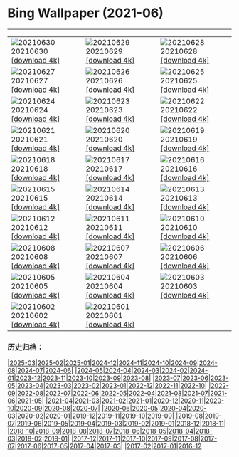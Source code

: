 # Bing Wallpaper (2021-06)
**************

<table><tr><td><img class="wallpaper" src="https://www.bing.com/th?id=OHR.Manicouagan_EN-US7701393606_1920x1080.jpg" alt="20210630"> 20210630 <a href="https://www.bing.com/th?id=OHR.Manicouagan_EN-US7701393606_UHD.jpg">[download 4k]</a></td><td><img class="wallpaper" src="https://www.bing.com/th?id=OHR.RocksSeychelles_EN-US7406548278_1920x1080.jpg" alt="20210629"> 20210629 <a href="https://www.bing.com/th?id=OHR.RocksSeychelles_EN-US7406548278_UHD.jpg">[download 4k]</a></td><td><img class="wallpaper" src="https://www.bing.com/th?id=OHR.Cittadella_EN-US6067516722_1920x1080.jpg" alt="20210628"> 20210628 <a href="https://www.bing.com/th?id=OHR.Cittadella_EN-US6067516722_UHD.jpg">[download 4k]</a></td></tr><tr><td><img class="wallpaper" src="https://www.bing.com/th?id=OHR.LCPAPride_EN-US5979726065_1920x1080.jpg" alt="20210627"> 20210627 <a href="https://www.bing.com/th?id=OHR.LCPAPride_EN-US5979726065_UHD.jpg">[download 4k]</a></td><td><img class="wallpaper" src="https://www.bing.com/th?id=OHR.Shilinxia_EN-US5445196689_1920x1080.jpg" alt="20210626"> 20210626 <a href="https://www.bing.com/th?id=OHR.Shilinxia_EN-US5445196689_UHD.jpg">[download 4k]</a></td><td><img class="wallpaper" src="https://www.bing.com/th?id=OHR.Heliodoxa_EN-US5338295561_1920x1080.jpg" alt="20210625"> 20210625 <a href="https://www.bing.com/th?id=OHR.Heliodoxa_EN-US5338295561_UHD.jpg">[download 4k]</a></td></tr><tr><td><img class="wallpaper" src="https://www.bing.com/th?id=OHR.DenaliCaribou_EN-US5229911845_1920x1080.jpg" alt="20210624"> 20210624 <a href="https://www.bing.com/th?id=OHR.DenaliCaribou_EN-US5229911845_UHD.jpg">[download 4k]</a></td><td><img class="wallpaper" src="https://www.bing.com/th?id=OHR.Nichinan_EN-US5055695100_1920x1080.jpg" alt="20210623"> 20210623 <a href="https://www.bing.com/th?id=OHR.Nichinan_EN-US5055695100_UHD.jpg">[download 4k]</a></td><td><img class="wallpaper" src="https://www.bing.com/th?id=OHR.SouthCoast_EN-US4824290612_1920x1080.jpg" alt="20210622"> 20210622 <a href="https://www.bing.com/th?id=OHR.SouthCoast_EN-US4824290612_UHD.jpg">[download 4k]</a></td></tr><tr><td><img class="wallpaper" src="https://www.bing.com/th?id=OHR.RothschildGiraffe_EN-US4621962761_1920x1080.jpg" alt="20210621"> 20210621 <a href="https://www.bing.com/th?id=OHR.RothschildGiraffe_EN-US4621962761_UHD.jpg">[download 4k]</a></td><td><img class="wallpaper" src="https://www.bing.com/th?id=OHR.FatherEagle_EN-US4516693152_1920x1080.jpg" alt="20210620"> 20210620 <a href="https://www.bing.com/th?id=OHR.FatherEagle_EN-US4516693152_UHD.jpg">[download 4k]</a></td><td><img class="wallpaper" src="https://www.bing.com/th?id=OHR.BurleighHeads_EN-US4425800469_1920x1080.jpg" alt="20210619"> 20210619 <a href="https://www.bing.com/th?id=OHR.BurleighHeads_EN-US4425800469_UHD.jpg">[download 4k]</a></td></tr><tr><td><img class="wallpaper" src="https://www.bing.com/th?id=OHR.ReussRiver_EN-US4195043036_1920x1080.jpg" alt="20210618"> 20210618 <a href="https://www.bing.com/th?id=OHR.ReussRiver_EN-US4195043036_UHD.jpg">[download 4k]</a></td><td><img class="wallpaper" src="https://www.bing.com/th?id=OHR.BrightEye_EN-US9581825024_1920x1080.jpg" alt="20210617"> 20210617 <a href="https://www.bing.com/th?id=OHR.BrightEye_EN-US9581825024_UHD.jpg">[download 4k]</a></td><td><img class="wallpaper" src="https://www.bing.com/th?id=OHR.GBRTurtle_EN-US9472992921_1920x1080.jpg" alt="20210616"> 20210616 <a href="https://www.bing.com/th?id=OHR.GBRTurtle_EN-US9472992921_UHD.jpg">[download 4k]</a></td></tr><tr><td><img class="wallpaper" src="https://www.bing.com/th?id=OHR.LakePinatubo_EN-US8170111215_1920x1080.jpg" alt="20210615"> 20210615 <a href="https://www.bing.com/th?id=OHR.LakePinatubo_EN-US8170111215_UHD.jpg">[download 4k]</a></td><td><img class="wallpaper" src="https://www.bing.com/th?id=OHR.LargestFlag_EN-US9248418324_1920x1080.jpg" alt="20210614"> 20210614 <a href="https://www.bing.com/th?id=OHR.LargestFlag_EN-US9248418324_UHD.jpg">[download 4k]</a></td><td><img class="wallpaper" src="https://www.bing.com/th?id=OHR.FinlandBrownBear_EN-US9193102113_1920x1080.jpg" alt="20210613"> 20210613 <a href="https://www.bing.com/th?id=OHR.FinlandBrownBear_EN-US9193102113_UHD.jpg">[download 4k]</a></td></tr><tr><td><img class="wallpaper" src="https://www.bing.com/th?id=OHR.BBNPGrande_EN-US9017603902_1920x1080.jpg" alt="20210612"> 20210612 <a href="https://www.bing.com/th?id=OHR.BBNPGrande_EN-US9017603902_UHD.jpg">[download 4k]</a></td><td><img class="wallpaper" src="https://www.bing.com/th?id=OHR.GlenEtive_EN-US8902001915_1920x1080.jpg" alt="20210611"> 20210611 <a href="https://www.bing.com/th?id=OHR.GlenEtive_EN-US8902001915_UHD.jpg">[download 4k]</a></td><td><img class="wallpaper" src="https://www.bing.com/th?id=OHR.ForteNossa_EN-US8946379841_1920x1080.jpg" alt="20210610"> 20210610 <a href="https://www.bing.com/th?id=OHR.ForteNossa_EN-US8946379841_UHD.jpg">[download 4k]</a></td></tr><tr><td><img class="wallpaper" src="https://www.bing.com/th?id=OHR.CortezJacks_EN-US4025428525_1920x1080.jpg" alt="20210608"> 20210608 <a href="https://www.bing.com/th?id=OHR.CortezJacks_EN-US4025428525_UHD.jpg">[download 4k]</a></td><td><img class="wallpaper" src="https://www.bing.com/th?id=OHR.BuntingBird_EN-US8373607335_1920x1080.jpg" alt="20210607"> 20210607 <a href="https://www.bing.com/th?id=OHR.BuntingBird_EN-US8373607335_UHD.jpg">[download 4k]</a></td><td><img class="wallpaper" src="https://www.bing.com/th?id=OHR.ArromanchesLesBains_EN-US8268306845_1920x1080.jpg" alt="20210606"> 20210606 <a href="https://www.bing.com/th?id=OHR.ArromanchesLesBains_EN-US8268306845_UHD.jpg">[download 4k]</a></td></tr><tr><td><img class="wallpaper" src="https://www.bing.com/th?id=OHR.ToucanRainforest_EN-US8174584515_1920x1080.jpg" alt="20210605"> 20210605 <a href="https://www.bing.com/th?id=OHR.ToucanRainforest_EN-US8174584515_UHD.jpg">[download 4k]</a></td><td><img class="wallpaper" src="https://www.bing.com/th?id=OHR.EasternIsland_EN-US7992088058_1920x1080.jpg" alt="20210604"> 20210604 <a href="https://www.bing.com/th?id=OHR.EasternIsland_EN-US7992088058_UHD.jpg">[download 4k]</a></td><td><img class="wallpaper" src="https://www.bing.com/th?id=OHR.SocaCycles_EN-US8987262585_1920x1080.jpg" alt="20210603"> 20210603 <a href="https://www.bing.com/th?id=OHR.SocaCycles_EN-US8987262585_UHD.jpg">[download 4k]</a></td></tr><tr><td><img class="wallpaper" src="https://www.bing.com/th?id=OHR.EstoshaSpringbok_EN-US8878416660_1920x1080.jpg" alt="20210602"> 20210602 <a href="https://www.bing.com/th?id=OHR.EstoshaSpringbok_EN-US8878416660_UHD.jpg">[download 4k]</a></td><td><img class="wallpaper" src="https://www.bing.com/th?id=OHR.PoetrysCave_EN-US8786875244_1920x1080.jpg" alt="20210601"> 20210601 <a href="https://www.bing.com/th?id=OHR.PoetrysCave_EN-US8786875244_UHD.jpg">[download 4k]</a></td><td></td></tr></table>

### 历史归档：

|[2025-03](/../2025-03/2025-03.md)|[2025-02](/../2025-02/2025-02.md)|[2025-01](/../2025-01/2025-01.md)|[2024-12](/../2024-12/2024-12.md)|[2024-11](/../2024-11/2024-11.md)|[2024-10](/../2024-10/2024-10.md)|[2024-09](/../2024-09/2024-09.md)|[2024-08](/../2024-08/2024-08.md)|[2024-07](/../2024-07/2024-07.md)|[2024-06](/../2024-06/2024-06.md)|
|[2024-05](/../2024-05/2024-05.md)|[2024-04](/../2024-04/2024-04.md)|[2024-03](/../2024-03/2024-03.md)|[2024-02](/../2024-02/2024-02.md)|[2024-01](/../2024-01/2024-01.md)|[2023-12](/../2023-12/2023-12.md)|[2023-11](/../2023-11/2023-11.md)|[2023-10](/../2023-10/2023-10.md)|[2023-09](/../2023-09/2023-09.md)|[2023-08](/../2023-08/2023-08.md)|
|[2023-07](/../2023-07/2023-07.md)|[2023-06](/../2023-06/2023-06.md)|[2023-05](/../2023-05/2023-05.md)|[2023-04](/../2023-04/2023-04.md)|[2023-03](/../2023-03/2023-03.md)|[2023-02](/../2023-02/2023-02.md)|[2023-01](/../2023-01/2023-01.md)|[2022-12](/../2022-12/2022-12.md)|[2022-11](/../2022-11/2022-11.md)|[2022-10](/../2022-10/2022-10.md)|
|[2022-09](/../2022-09/2022-09.md)|[2022-08](/../2022-08/2022-08.md)|[2022-07](/../2022-07/2022-07.md)|[2022-06](/../2022-06/2022-06.md)|[2022-05](/../2022-05/2022-05.md)|[2022-04](/../2022-04/2022-04.md)|[2021-08](/../2021-08/2021-08.md)|[2021-07](/../2021-07/2021-07.md)|[2021-06](/2021-06.md)|[2021-05](/../2021-05/2021-05.md)|
|[2021-04](/../2021-04/2021-04.md)|[2021-03](/../2021-03/2021-03.md)|[2021-02](/../2021-02/2021-02.md)|[2021-01](/../2021-01/2021-01.md)|[2020-12](/../2020-12/2020-12.md)|[2020-11](/../2020-11/2020-11.md)|[2020-10](/../2020-10/2020-10.md)|[2020-09](/../2020-09/2020-09.md)|[2020-08](/../2020-08/2020-08.md)|[2020-07](/../2020-07/2020-07.md)|
|[2020-06](/../2020-06/2020-06.md)|[2020-05](/../2020-05/2020-05.md)|[2020-04](/../2020-04/2020-04.md)|[2020-03](/../2020-03/2020-03.md)|[2020-02](/../2020-02/2020-02.md)|[2020-01](/../2020-01/2020-01.md)|[2019-12](/../2019-12/2019-12.md)|[2019-11](/../2019-11/2019-11.md)|[2019-10](/../2019-10/2019-10.md)|[2019-09](/../2019-09/2019-09.md)|
|[2019-08](/../2019-08/2019-08.md)|[2019-07](/../2019-07/2019-07.md)|[2019-06](/../2019-06/2019-06.md)|[2019-05](/../2019-05/2019-05.md)|[2019-04](/../2019-04/2019-04.md)|[2019-03](/../2019-03/2019-03.md)|[2019-02](/../2019-02/2019-02.md)|[2019-01](/../2019-01/2019-01.md)|[2018-12](/../2018-12/2018-12.md)|[2018-11](/../2018-11/2018-11.md)|
|[2018-10](/../2018-10/2018-10.md)|[2018-09](/../2018-09/2018-09.md)|[2018-08](/../2018-08/2018-08.md)|[2018-07](/../2018-07/2018-07.md)|[2018-06](/../2018-06/2018-06.md)|[2018-05](/../2018-05/2018-05.md)|[2018-04](/../2018-04/2018-04.md)|[2018-03](/../2018-03/2018-03.md)|[2018-02](/../2018-02/2018-02.md)|[2018-01](/../2018-01/2018-01.md)|
|[2017-12](/../2017-12/2017-12.md)|[2017-11](/../2017-11/2017-11.md)|[2017-10](/../2017-10/2017-10.md)|[2017-09](/../2017-09/2017-09.md)|[2017-08](/../2017-08/2017-08.md)|[2017-07](/../2017-07/2017-07.md)|[2017-06](/../2017-06/2017-06.md)|[2017-05](/../2017-05/2017-05.md)|[2017-04](/../2017-04/2017-04.md)|[2017-03](/../2017-03/2017-03.md)|
|[2017-02](/../2017-02/2017-02.md)|[2017-01](/../2017-01/2017-01.md)|[2016-12](/../2016-12/2016-12.md)
